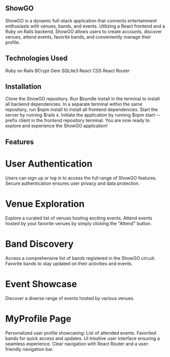 
## ShowGO
ShowGO is a dynamic full-stack application that connects entertainment enthusiasts with venues, bands, and events. Utilizing a React frontend and a Ruby on Rails backend, ShowGO allows users to create accounts, discover venues, attend events, favorite bands, and conveniently manage their profile.

## Technologies Used
Ruby on Rails
BCrypt Gem
SQLite3
React
CSS
React Router

## Installation
Clone the ShowGO repository.
Run $bundle install in the terminal to install all backend dependencies.
In a separate terminal within the same repository, run $npm install to install all frontend dependencies.
Start the server by running $rails s.
Initiate the application by running $npm start --prefix client in the frontend repository terminal.
You are now ready to explore and experience the ShowGO application!

## Features

# User Authentication
Users can sign up or log in to access the full range of ShowGO features.
Secure authentication ensures user privacy and data protection.

# Venue Exploration
Explore a curated list of venues hosting exciting events.
Attend events hosted by your favorite venues by simply clicking the "Attend" button.

# Band Discovery
Access a comprehensive list of bands registered in the ShowGO circuit.
Favorite bands to stay updated on their activities and events.
# Event Showcase
Discover a diverse range of events hosted by various venues.

# MyProfile Page
Personalized user profile showcasing:
List of attended events.
Favorited bands for quick access and updates.
UI
Intuitive user interface ensuring a seamless experience.
Clear navigation with React Router and a user-friendly navigation bar.
